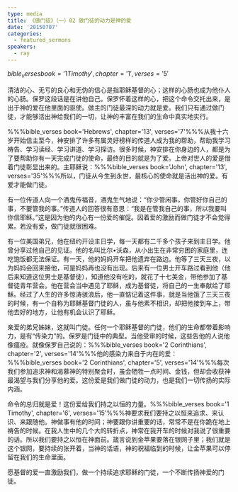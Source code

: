```yaml
---
type: media
title: 《做门徒》（一）02 做门徒的动力是神的爱
date: '20150707'
categories:
  - featured_sermons
speakers:
  - ray
---
```

$bible_verses book='1 Timothy', chapter='1', verses='5'$

清洁的心、无亏的良心和无伪的信心是指耶稣基督的心；这样的心肠也成为他仆人的心肠。保罗这段话是在讲他自己。保罗怀着这样的心，把这个命令交托出来，是出于神的爱在他里面的驱使。做主的门徒最深的动力就是爱。我们只有通过做门徒，才能够活出神给我们的一切，让神的丰富在我们的生命中真实地实行。

%%%bible_verses book='Hebrews', chapter='13', verses='7'%%%从我十六岁开始信主至今，神安排了许多有属灵好榜样的传道人成为我的帮助，帮助我学习祷告、学习读经、学习讲道、学习探访。很多时候，神安排在你身边的人，都是为了要帮助你有一天完成门徒的使命，最终的目的就是为了爱。上帝对世人的爱是借着门徒彰显出来的。主耶稣说：%%%bible_verses book='John', chapter='13', verses='35'%%%所以，门徒从今生到永世，最核心的使命就是活出神的爱。有爱才能做门徒。

有一位传道人向一个酒鬼传福音，酒鬼生气地说：“你少管闲事，你管好你自己的事，不要管我的事。”传道人的回答很有意思：“我是在管我自己的事，所以我要叫你信耶稣。”这是因为他的内心有一份爱的催促。因着爱的激励而做门徒才不会觉得累。若没有爱，做门徒就很困难。

有一位美国弟兄，他在纽约开设主日学，每一天都有二千多个孩子来到主日学。他曾分享过他自己的见证。他的名叫比尔•沃森，从小出生在非常穷困的家庭里，连吃饱饭都无法保证。有一天，他的妈妈开车把他遗弃在路边。他等了三天三夜，以为妈妈会回来接他，可是妈妈再也没有出现。后来有一位男士开车路过看到他（他后来知道这位男士是基督徒），知道他没有吃的，就花了十七美金，带他参加了基督徒青年营会。他在营会当中遇见了耶稣，成为基督徒，将自己的一生奉献给了耶稣。经过了人生的许多惊涛骇浪后，他一直惦记着这件事，就是当他饿了三天三夜的时候，有一个自称为耶稣基督门徒的人，虽与他素不相识，却把他接到车上，带他去好的地方，让他有机会认识了耶稣。

亲爱的弟兄姊妹，这就叫门徒。任何一个耶稣基督的门徒，他们的生命都带着影响力，是有“传染力”的。保罗是门徒中的典型。当他受审的时候，这些告他的人说他像瘟疫。就像保罗自己说的：%%%bible_verses book='2 Corinthians', chapter='2', verses='14'%%%他的感染力来自于内在的爱：%%%bible_verses book='2 Corinthians', chapter='5', verses='14'%%%每次我们参加追求神和渴慕神的特别聚会时，虽会牺牲一点时间、金钱，但却会收获神最渴望与我们分享他的爱。这份爱是我们做门徒的动力，也是我们一切传扬的实际内涵。

命令的总归就是爱！这份爱给我们持之以恒的力量。%%%bible_verses book='1 Timothy', chapter='6', verses='15'%%%神要求我们要持之以恒来追求、来认识、来跟随他。神做事有他的时间；神要跟你讲重要的话，常常不是在你跪在地上祷告的时候。在我人生中的几个大的转折点，神常在我开车的时候对我说了很重要的话。所以我们要持之以恒在神面前。箴言说到金苹果要落在银网子里；我们就是这个银网，要持续的张开着，当神的话语，神的祝福临到的时候，让金苹果可以停留在我们的生命里面。

愿基督的爱一直激励我们，做一个持续追求耶稣的门徒，一个不断传扬神爱的门徒。
